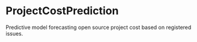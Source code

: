 # ProjectCostPrediction
Predictive model forecasting open source project cost based on registered issues.
